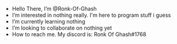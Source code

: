 - Hello There, I’m @Ronk-Of-Ghash
- I’m interested in nothing really. I'm here to program stuff i guess
- I’m currently learning nothing
- I’m looking to collaborate on nothing yet
- How to reach me. My discord is: Ronk Of Ghash#1768

<!---
Ronk-Of-Ghash/Ronk-Of-Ghash is a ✨ special ✨ repository because its `README.md` (this file) appears on your GitHub profile.
You can click the Preview link to take a look at your changes.
--->
